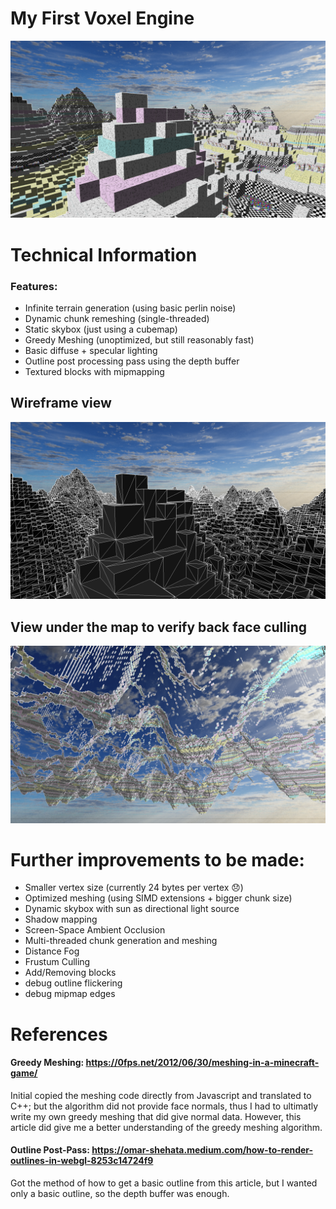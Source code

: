 # My First Voxel Engine
![](screenshots/image.png)

# Technical Information
### Features:
- Infinite terrain generation (using basic perlin noise)
- Dynamic chunk remeshing (single-threaded)
- Static skybox (just using a cubemap)
- Greedy Meshing (unoptimized, but still reasonably fast)
- Basic diffuse + specular lighting
- Outline post processing pass using the depth buffer
- Textured blocks with mipmapping

## Wireframe view
![](screenshots/wireframe.png)
## View under the map to verify back face culling
![](screenshots/back_face_culling.png)

# Further improvements to be made:
- Smaller vertex size (currently 24 bytes per vertex 😞)
- Optimized meshing (using SIMD extensions + bigger chunk size)
- Dynamic skybox with sun as directional light source
- Shadow mapping
- Screen-Space Ambient Occlusion
- Multi-threaded chunk generation and meshing
- Distance Fog
- Frustum Culling
- Add/Removing blocks
- debug outline flickering
- debug mipmap edges

# References
#### Greedy Meshing: https://0fps.net/2012/06/30/meshing-in-a-minecraft-game/
Initial copied the meshing code directly from Javascript and translated to C++; but the algorithm did not provide face normals, thus I had to ultimatly write my own greedy meshing that did give normal data. However, this article did give me a better understanding of the greedy meshing algorithm.

#### Outline Post-Pass: https://omar-shehata.medium.com/how-to-render-outlines-in-webgl-8253c14724f9
Got the method of how to get a basic outline from this article, but I wanted only a basic outline, so the depth buffer was enough.